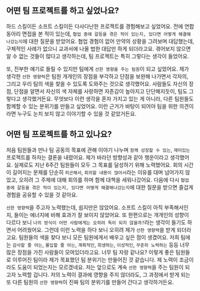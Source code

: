 ## 어떤 팀 프로젝트를 하고 싶었나요?

하드 스킬이든 소프트 스킬이든 다사다난한 프로젝트를 경험해보고 싶었어요. 전에 연합 동아리 면접을 본 적이 있는데, `협업 중에 갈등을 겪은 적이 있는지, 있다면 어떻게 해결해나갔는지`에 대한 질문을 받았어요. 협업 경험이 없어 만약의 상황을 그려보며 대답했는데, 구체적인 사례가 없으니 교과서에 나올 법한 대답만 하게 되더라고요. 겪어보지 않으면 알 수 없는 것들이 많다고 생각하는데, 팀 프로젝트는 특히 그렇다는 생각이 들었어요.

또, 진부한 얘기로 들릴 수 있지만 팀에게 `선한 영향을 주는 팀원`이 되고 싶었어요. 제가 생각한 `선한 영향력`은 팀원 개개인의 장점을 부각하고 단점을 보완해 나가면서 각자의, 그리고 우리 팀의 색을 찾을 수 있도록 도와주는 것으로 생각했어요. 사람들도 자신의 장점, 단점을 알면서 자신의 색 자체를 사랑하면 자존감이 높아지고 단단해지듯이, 팀도 그렇다고 생각했거든요. 무엇보다 이런 생각을 혼자 가지고 있는 게 아니라, 다른 팀원들도 함께할 수 있는 분위기를 만들고 싶었어요. 이런 근거가 바탕이 되어야 팀을 위한 의견이라면 누구도 눈치 보지 않고 이야기할 수 있을 것 같았거든요.

## 어떤 팀 프로젝트를 하고 있나요?

처음 팀원들과 만나 팀 공동의 목표에 관해 이야기 나누며 `함께 성장할 수 있는`, `재미있는` 프로젝트를 하자는 결론을 내렸어요. 제가 바라던 방향성과 같아 행운이라고 생각했어요. 실제로도 지난 6주간 팀원들이 모두 그 목표를 달성하기 위해 노력했어요. 회의 시간이 길어지는 문제를 단순히 `피곤해서`, `회의할 내용이 많아서`라는 이유를 대며 넘어가지 않았고, 오히려 그 주제에 대해 회의를 하며 함께 대책을 세워나갔어요. 다음에 다시 `협업 중에 갈등을 겪은 적이 있는지, 있다면 어떻게 해결해나갔는지`에 대한 질문을 받으면 즐겁게 경험을 공유할 수 있을 것 같아요.

`선한 영향력`을 주고자 노력했는데, 쉽지만은 않았어요. 소프트 스킬이 아직 부족해서인지, 들이는 에너지에 비해 효과가 잘 보이지 않았어요. 또 한편으로는 개개인의 성향이 다르다 보니 `나의 방식이 어떤 사람에게는 오히려 독이 되지 않을까?`라는 생각이 들기도 하면서 어려웠어요. 그런데 이런 노력을 하다 보니 오히려 제가 `선한 영향력`을 받게 되더라고요. 팀원들의 색을 찾다 보니 모든 팀원에게서 배우고 싶은 점이 생겼어요. 저희 팀에는 `감사할 줄 아는`, `몰입할 줄 아는`, `계획적인`, `희생하는`, `이성적인`, `꾸준히 노력하는` 등등 너무 많은 장점을 가진 사람들이 모여있더라고요. 너무 팀 자랑 같나요? 이렇게 좋은 팀원들로 이루어진 팀이라 제가 목표했던 팀 분위기는 만들어진 것 같습니다. 제 노력이 조금이라도 도움이 되었는지는 모르겠네요. 저는 앞으로도 계속 `선한 영향력`을 주는 팀원이 되고자 노력할 겁니다. 저의 노력이 결과에 영향을 주지 않더라도, 그 과정에서 받게 되는 또 다른 팀원의 `선한 영향력`이 진짜 팀의 분위기를 만들어 간다고 생각하거든요.
